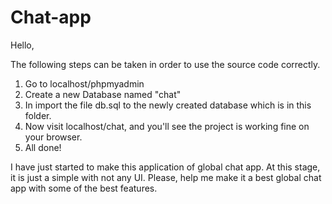 # Chat-app
Hello, 

The following steps can be taken in order to use the source code correctly. 

1) Go to localhost/phpmyadmin
2) Create a new Database named "chat" 
3) In import the file db.sql to the newly created database which is in this folder.
4) Now visit localhost/chat, and you'll see the project is working fine on your browser. 
5) All done! 

I have just started to make this application of global chat app. At this stage, it is just a simple with not any UI.
Please, help me make it a best global chat app with some of the best features. 
